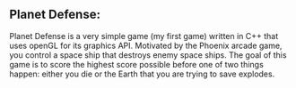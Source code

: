 ## Planet Defense:

Planet Defense is a very simple game (my first game) written in C++ that uses openGL for its graphics API. Motivated by the Phoenix arcade game, you control a space ship that destroys enemy space ships. The goal of this game is to score the highest score possible before one of two things happen: either you die or the Earth that you are trying to save explodes.

